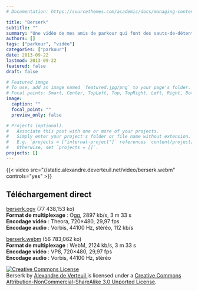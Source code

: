 ```yaml
---
# Documentation: https://sourcethemes.com/academic/docs/managing-content/

title: "Berserk"
subtitle: ""
summary: "Une vidéo de mes amis de parkour qui font des sauts-de-détente–saut-de-bras très larges."
authors: []
tags: ["parkour", "vidéo"]
categories: ["parkour"]
date: 2013-09-22
lastmod: 2013-09-22
featured: false
draft: false

# Featured image
# To use, add an image named `featured.jpg/png` to your page's folder.
# Focal points: Smart, Center, TopLeft, Top, TopRight, Left, Right, BottomLeft, Bottom, BottomRight.
image:
  caption: ""
  focal_point: ""
  preview_only: false

# Projects (optional).
#   Associate this post with one or more of your projects.
#   Simply enter your project's folder or file name without extension.
#   E.g. `projects = ["internal-project"]` references `content/project/deep-learning/index.md`.
#   Otherwise, set `projects = []`.
projects: []
---
```


{{< video src="//static.alexandre.deverteuil.net/video/berserk.webm" controls="yes" >}}

## Téléchargement direct

[berserk.ogv](//static.alexandre.deverteuil.net/video/berserk.ogv) (77&nbsp;438,153&nbsp;ko)  
**Format de multiplexage**&nbsp;: Ogg, 2897&nbsp;kb/s, 3&nbsp;m 33&nbsp;s  
**Encodage vidéo**&nbsp;: Theora, 720×480, 29,97&nbsp;fps  
**Encodage audio**&nbsp;: Vorbis, 44100&nbsp;Hz, stéréo, 112&nbsp;kb/s

[berserk.webm](//static.alexandre.deverteuil.net/video/berserk.webm) (56&nbsp;783,062&nbsp;ko)  
**Format de multiplexage**&nbsp;: WebM, 2124&nbsp;kb/s, 3&nbsp;m 33&nbsp;s  
**Encodage vidéo**&nbsp;: VP8, 720×480, 29,97&nbsp;fps  
**Encodage audio**&nbsp;: Vorbis, 44100&nbsp;Hz, stéréo

<p>
    <a rel="license" href="http://creativecommons.org/licenses/by-nc-sa/3.0/deed.en_US">
        <img alt="Creative Commons License" style="border-width:0" src="http://i.creativecommons.org/l/by-nc-sa/3.0/88x31.png" class="inline" />
    </a><br />
    <span xmlns:dct="http://purl.org/dc/terms/" href="http://purl.org/dc/dcmitype/MovingImage" property="dct:title" rel="dct:type">
        Berserk
    </span>
    by
    <a xmlns:cc="http://creativecommons.org/ns#" href="http://alexandre.deverteuil.net/" property="cc:attributionName" rel="cc:attributionURL">
        Alexandre de Verteuil
    </a>
    is licensed under a
    <a rel="license" href="http://creativecommons.org/licenses/by-nc-sa/3.0/deed.en_US">
        Creative Commons Attribution-NonCommercial-ShareAlike 3.0 Unported License</a>.
</p>
